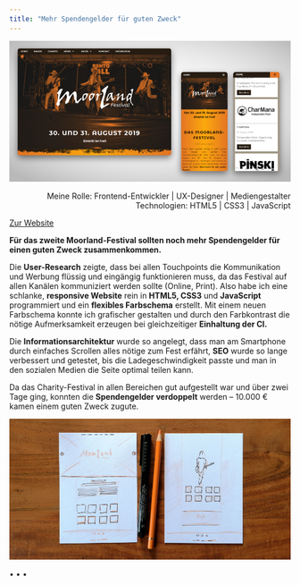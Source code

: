 ```yaml
---
title: "Mehr Spendengelder für guten Zweck"
---
```


![Website Moorland-Festival](../images/MoorlandFestivalWebsite1.jpg)

<div  style="text-align: right">Meine Rolle: Frontend-Entwickler | UX-Designer | Mediengestalter</div>
<div style="text-align: right">Technologien: HTML5 | CSS3 | JavaScript</div>

[Zur Website](http://www.sascha-nabrotzky.de/moorland/index.html)

**Für das zweite Moorland-Festival sollten noch mehr Spendengelder für einen guten Zweck zusammenkommen.**

Die **User-Research** zeigte, dass bei allen Touchpoints die Kommunikation und Werbung flüssig und eingängig funktionieren muss, da das Festival auf allen Kanälen kommuniziert werden sollte (Online, Print). Also habe ich eine schlanke, **responsive Website** rein in **HTML5, CSS3** und **JavaScript** programmiert und ein **flexibles Farbschema** erstellt. Mit einem neuen Farbschema konnte ich grafischer gestalten und durch den Farbkontrast die nötige Aufmerksamkeit erzeugen bei gleichzeitiger **Einhaltung der CI.**

Die **Informationsarchitektur** wurde so angelegt, dass man am Smartphone durch einfaches Scrollen alles nötige zum Fest erfährt, **SEO** wurde so lange verbessert und getestet, bis die Ladegeschwindigkeit passte und man in den sozialen Medien die Seite optimal teilen kann.

Da das Charity-Festival in allen Bereichen gut aufgestellt war und über zwei Tage ging, konnten die **Spendengelder verdoppelt** werden – 10.000 € kamen einem guten Zweck zugute.

![Wireframe der Website Moorland-Festival](../images/MoorlandWireframe.jpg)

<p>&bull; &bull; &bull;</p>
